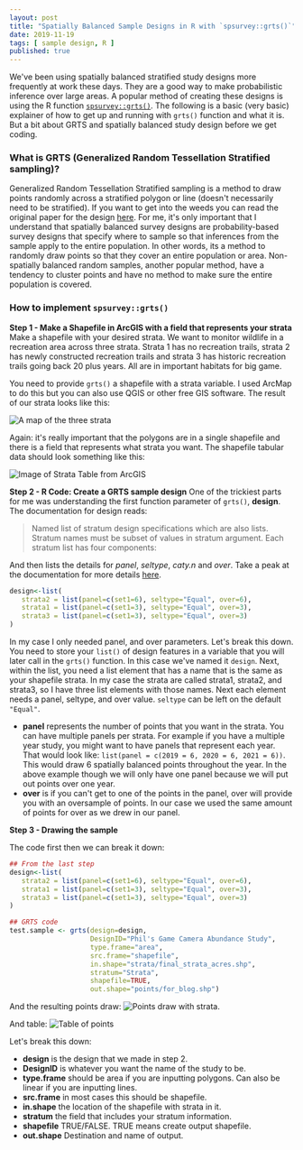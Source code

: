```yaml
---
layout: post
title: "Spatially Balanced Sample Designs in R with `spsurvey::grts()`"
date: 2019-11-19
tags: [ sample design, R ]
published: true
---
```


We've been using spatially balanced stratified study designs more frequently at work these days.  They are a good way to make probabilistic inference over large areas.  A popular method of creating these designs is using the R function [`spsurvey::grts()`](https://www.rdocumentation.org/packages/spsurvey/versions/4.1.0/topics/grts).  The following is a basic (very basic) explainer of how to get up and running with `grts()` function and what it is.  But a bit about GRTS and spatially balanced study design before we get coding.

### What is GRTS (Generalized Random Tessellation Stratified sampling)?
Generalized Random Tessellation Stratified sampling is a method to draw points randomly across a stratified polygon or line (doesn't necessarily need to be stratified). If you want to get into the weeds you can read the original paper for the design [here](https://cfpub.epa.gov/ncer_abstracts/index.cfm/fuseaction/display.files/fileID/13339).  For me, it's only important that I understand that spatially balanced survey designs are probability-based survey designs that specify where to sample so that inferences from the sample apply to the entire population.  In other words, its a method to randomly draw points so that they cover an entire population or area. Non-spatially balanced random samples, another popular method, have a tendency to cluster points and have no method to make sure the entire population is covered.  

### How to implement `spsurvey::grts()`

**Step 1 - Make a Shapefile in ArcGIS with a field that represents your strata**
Make a shapefile with your desired strata.  We want to monitor wildlife in a recreation area across three strata.  Strata 1 has no recreation trails, strata 2 has newly constructed recreation trails and strata 3 has historic recreation trails going back 20 plus years.  All are in important habitats for big game.  

You need to provide `grts()` a shapefile with a strata variable.  I used ArcMap to do this but you can also use QGIS or other free GIS software.  The result of our strata looks like this:


![A map of the three strata](/img/r/assets/maps/strata.jpg)

Again: it's really important that the polygons are in a single shapefile and there is a field that represents what strata you want. The shapefile tabular data should look something like this:

![Image of Strata Table from ArcGIS](/img/r/assets/maps/strata_table.JPG)

**Step 2 - R Code: Create a GRTS sample design**
One of the trickiest parts for me was understanding the first function parameter of `grts()`, **design**. The documentation for design reads:

> Named list of stratum design specifications which are also lists. Stratum names must be subset of values in stratum argument. Each stratum list has four components:

And then lists the details for *panel*, *seltype*, *caty.n* and *over*. Take a peak at the documentation for more details [here](https://www.rdocumentation.org/packages/spsurvey/versions/4.1.0/topics/grts).  

```r
design<-list(
   strata2 = list(panel=c(set1=6), seltype="Equal", over=6),
   strata1 = list(panel=c(set1=3), seltype="Equal", over=3),
   strata3 = list(panel=c(set1=3), seltype="Equal", over=3)
)
```

In my case I only needed panel, and over parameters. Let's break this down. You need to store your `list()` of design features in a variable that you will later call in the `grts()` function.  In this case we've named it `design`.  Next, within the list, you need a list element that has a name that is the same as your shapefile strata.  In my case the strata are called strata1, strata2, and strata3, so I have three list elements with those names.  Next each element needs a panel, seltype, and over value. `seltype` can be left on the default `"Equal"`.  

* **panel** represents the number of points that you want in the strata.  You can have multiple panels per strata.  For example if you have a multiple year study, you might want to have panels that represent each year. That would look like: `list(panel = c(2019 = 6, 2020 = 6, 2021 = 6))`.  This would draw 6 spatially balanced points throughout the year.  In the above example though we will only have one panel because we will put out points over one year.
* **over** is if you can't get to one of the points in the panel, over will provide you with an oversample of points.  In our case we used the same amount of points for over as we drew in our panel.

**Step 3 - Drawing the sample**

The code first then we can break it down:

```r
## From the last step
design<-list(
   strata2 = list(panel=c(set1=6), seltype="Equal", over=6),
   strata1 = list(panel=c(set1=3), seltype="Equal", over=3),
   strata3 = list(panel=c(set1=3), seltype="Equal", over=3)
)

## GRTS code
test.sample <- grts(design=design,
                    DesignID="Phil's Game Camera Abundance Study",
                    type.frame="area",
                    src.frame="shapefile",
                    in.shape="strata/final_strata_acres.shp",
                    stratum="Strata",  
                    shapefile=TRUE,
                    out.shape="points/for_blog.shp")
```
And the resulting points draw:
![Points draw with strata.](/img/r/assets/maps/points_draw_with_strata.jpg)

And table:
![Table of points](/img/r/assets/maps/points_draw_table.JPG)

Let's break this down:
* **design** is the design that we made in step 2.
* **DesignID** is whatever you want the name of the study to be.  
* **type.frame** should be area if you are inputting polygons. Can also be linear if you are inputting lines.
* **src.frame** in most cases this should be shapefile.
* **in.shape** the location of the shapefile with strata in it.
* **stratum** the field that includes your stratum information.
* **shapefile** TRUE/FALSE. TRUE means create output shapefile.
* **out.shape** Destination and name of output.  
